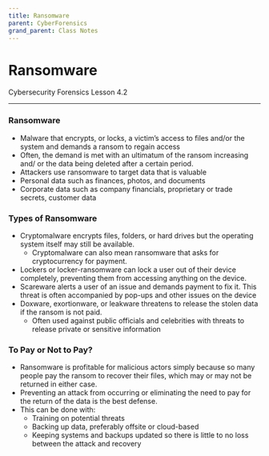 ```yaml
---
title: Ransomware
parent: CyberForensics 
grand_parent: Class Notes
---
```

# Ransomware
Cybersecurity Forensics Lesson 4.2

___
### Ransomware  
- Malware that encrypts, or locks, a victim’s access to files and/or the system and demands a ransom to regain access  
- Often, the demand is met with an ultimatum of the ransom increasing and/ or the data being deleted after a certain period.  
- Attackers use ransomware to target data that is valuable  
- Personal data such as finances, photos, and documents  
- Corporate data such as company financials, proprietary or trade secrets, customer data

### Types of Ransomware  
- Cryptomalware encrypts files, folders, or hard drives but the operating system itself may still be available.
	- Cryptomalware can also mean ransomware that asks for cryptocurrency for payment.  
- Lockers or locker-ransomware can lock a user out of their device completely, preventing them from accessing anything on the device.  
- Scareware alerts a user of an issue and demands payment to fix it. This threat is often accompanied by pop-ups and other issues on the device  
- Doxware, exortionware, or leakware threatens to release the stolen data if the ransom is not paid. 
	- Often used against public officials and celebrities with threats to release private or sensitive information

### To Pay or Not to Pay?  
- Ransomware is profitable for malicious actors simply because so many people pay the ransom to recover their files, which may or may not be returned in either case.  
- Preventing an attack from occurring or eliminating the need to pay for the return of the data is the best defense.  
- This can be done with:  
	- Training on potential threats  
	- Backing up data, preferably offsite or cloud-based  
	- Keeping systems and backups updated so there is little to no loss between the attack and recovery

